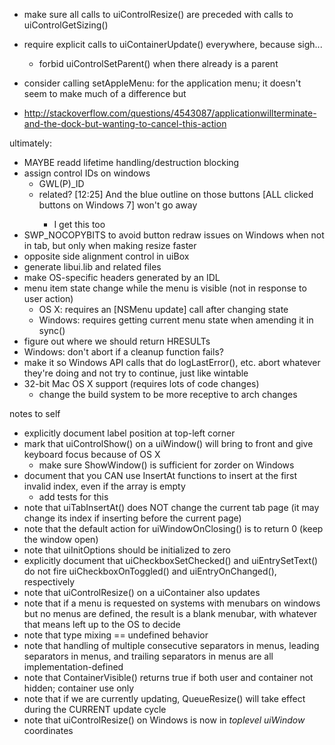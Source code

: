 - make sure all calls to uiControlResize() are preceded with calls to uiControlGetSizing()

- require explicit calls to uiContainerUpdate() everywhere, because sigh...
	- forbid uiControlSetParent() when there already is a parent
- consider calling setAppleMenu: for the application menu; it doesn't seem to make much of a difference but
- http://stackoverflow.com/questions/4543087/applicationwillterminate-and-the-dock-but-wanting-to-cancel-this-action

ultimately:
- MAYBE readd lifetime handling/destruction blocking
- assign control IDs on windows
	- GWL(P)_ID
	- related? [12:25] <ZeroOne> And the blue outline on those buttons [ALL clicked buttons on Windows 7] won't go away
		- I get this too
- SWP_NOCOPYBITS to avoid button redraw issues on Windows when not in tab, but only when making resize faster
- opposite side alignment control in uiBox
- generate libui.lib and related files
- make OS-specific headers generated by an IDL
- menu item state change while the menu is visible (not in response to user action)
	- OS X: requires an [NSMenu update] call after changing state
	- Windows: requires getting current menu state when amending it in sync()
- figure out where we should return HRESULTs
- Windows: don't abort if a cleanup function fails?
- make it so Windows API calls that do logLastError(), etc. abort whatever they're doing and not try to continue, just like wintable
- 32-bit Mac OS X support (requires lots of code changes)
	- change the build system to be more receptive to arch changes

notes to self
- explicitly document label position at top-left corner
- mark that uiControlShow() on a uiWindow() will bring to front and give keyboard focus because of OS X
	- make sure ShowWindow() is sufficient for zorder on Windows
- document that you CAN use InsertAt functions to insert at the first invalid index, even if the array is empty
	- add tests for this
- note that uiTabInsertAt() does NOT change the current tab page (it may change its index if inserting before the current page)
- note that the default action for uiWindowOnClosing() is to return 0 (keep the window open)
- note that uiInitOptions should be initialized to zero
- explicitly document that uiCheckboxSetChecked() and uiEntrySetText() do not fire uiCheckboxOnToggled() and uiEntryOnChanged(), respectively
- note that uiControlResize() on a uiContainer also updates
- note that if a menu is requested on systems with menubars on windows but no menus are defined, the result is a blank menubar, with whatever that means left up to the OS to decide
- note that type mixing == undefined behavior
- note that handling of multiple consecutive separators in menus, leading separators in menus, and trailing separators in menus are all implementation-defined
- note that ContainerVisible() returns true if both user and container not hidden; container use only
- note that if we are currently updating, QueueResize() will take effect during the CURRENT update cycle
- note that uiControlResize() on Windows is now in *toplevel uiWindow* coordinates
